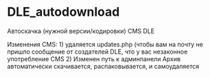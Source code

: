 DLE_autodownload
================

Автоскачка (нужной версии/кодировки) CMS DLE 

Изменения CMS: 1) удаляется updates.php (чтобы вам на почту не пришло сообщение от создателей DLE, что у вас незаконное употребление CMS 2) Изменен путь к админпанели
Архив автоматически скачивается, распаковывается, и самоудаляется
